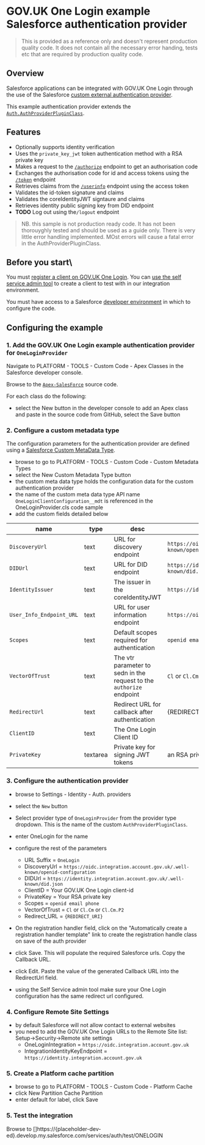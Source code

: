 # GOV.UK One Login example Salesforce authentication provider

> This is provided as a reference only and doesn't represent production quality code. It does not contain all the necessary error handing, tests etc that are required by production quality code.

## Overview

 Salesforce applications can be integrated with GOV.UK One Login through the use of the Salesforce [custom external authentication provider](https://help.salesforce.com/s/articleView?id=sf.sso_provider_plugin_custom.htm&type=5).

 This example authentication provider extends the [`Auth.AuthProviderPluginClass`](https://developer.salesforce.com/docs/atlas.en-us.apexref.meta/apexref/apex_class_Auth_AuthProviderPluginClass.htm).

## Features

- Optionally supports identity verification
- Uses the `private_key_jwt` token authentication method with a RSA private key
- Makes a request to the [`/authorize`](https://docs.sign-in.service.gov.uk/integrate-with-integration-environment/authenticate-your-user/#make-a-request-to-the-authorize-endpoint) endpoint to get an authorisation code
- Exchanges the authorisation code for id and access tokens using the [`/token`](https://docs.sign-in.service.gov.uk/integrate-with-integration-environment/authenticate-your-user/#make-a-token-request) endpoint
- Retrieves claims from the [`/userinfo`](https://docs.sign-in.service.gov.uk/integrate-with-integration-environment/authenticate-your-user/#retrieve-user-information) endpoint using the access token
- Validates the id-token signature and claims
- Validates the coreIdentityJWT signtaure and claims
- Retrieves identity public signing key from DID endpoint
- **TODO** Log out using the`/logout` endpoint

> NB. this sample is not production ready code. It has not been thorouyghly tested and should be used as a guide only. There is very little error handling implemented. MOst errors will cause a fatal error in the AuthProviderPluginClass.

## Before you start\

You must [register a client on GOV.UK One Login](https://docs.sign-in.service.gov.uk/before-integrating/set-up-your-service-s-configuration/#register-your-service-to-use-gov-uk-one-login). You can [use the self service admin tool](https://admin.sign-in.service.gov.uk/register/enter-email-address) to create a client to test with in our integration environment.

You must have access to a Salesforce [developer environment](https://developer.salesforce.com/) in which to configure the code.

## Configuring the example

### 1. Add the  GOV.UK One Login example authentication provider for `OneLoginProvider`

Navigate to PLATFORM - TOOLS - Custom Code - Apex Classes in the Salesforce developer console.

Browse to the [`Apex-SalesForce`](https://raw.githubusercontent.com/govuk-one-login/rp-reference/main/clients/Apex-SalesForce/) source code.

For each class do the following:

- select the New button in the developer console to add an Apex class and paste in the source code from GitHub, select the Save button

### 2. Configure a custom metadata type

The configuration parameters for the authentication provider are defined using a [Salesforce Custom MetaData Type](https://help.salesforce.com/s/articleView?id=sf.custommetadatatypes_overview.htm&type=5).

- browse to go to PLATFORM - TOOLS - Custom Code - Custom Metadata Types
- select the New Custom Metadata Type button
- the custom meta data type holds the configuration data for the custom authentication provider
- the name of the custom meta data type API name `OneLoginClientConfiguration__mdt` is referenced in the OneLoginProvider.cls code sample
- add the custom fields detailed below
  
|name | type |desc|value|
|-----|------|----|-----|
|`DiscoveryUrl`| text |URL for discovery endpoint| `https://oidc.integration.account.gov.uk/.well-known/openid-configuration` |
|`DIDUrl`| text |URL for DID endpoint| `https://identity.integration.account.gov.uk/.well-known/did.json` |
|`IdentityIssuer` | text | The issuer in the coreIdentityJWT | `https://identity.integration.account.gov.uk/` |
|`User_Info_Endpoint_URL` | text|  URL for user information endpoint| `https://oidc.integration.account.gov.uk/userinfo` |
|`Scopes` | text| Default scopes required for authentication| `openid email phone` |
|`VectorOfTrust` | text | The vtr parameter to sedn in the request to the `authorize` endpoint | `Cl` or `Cl.Cm` or `Cl.Cm.P2` |
|`RedirectUrl` | text | Redirect URL for callback after authentication| {REDIRECT_URI} |
|`ClientID`| text| The One Login Client ID ||
|`PrivateKey` | textarea | Private key for signing JWT tokens| an RSA private key |

### 3. Configure the authentication provider

- browse to Settings - Identity - Auth. providers
- select the `New` button
- Select provider type of `OneLoginProvider` from the provider type dropdown. This is the name of the custom `AuthProviderPluginClass`.
- enter OneLogin for the name
- configure the rest of the parameters
  - URL Suffix = `OneLogin`
  - DiscoveryUrl = `https://oidc.integration.account.gov.uk/.well-known/openid-configuration`
  - DIDUrl = `https://identity.integration.account.gov.uk/.well-known/did.json`
  - ClientID = Your GOV.UK One Login client-id
  - PrivateKey = Your RSA private key
  - Scopes = `openid email phone`
  - VectorOfTrust = `Cl` or `Cl.Cm` or `Cl.Cm.P2`
  - Redirect_URL = `{REDIRECT_URI}`

- On the registration handler field, click on the "Automatically create a registration handler template" link to create the registration handle class on save of the auth provider
- click Save. This will populate the required Salesforce urls. Copy the Callback URL.
- click Edit. Paste the value of the generated Callback URL into the RedirectUrl field.
- using the Self Service admin tool make sure your One Login configuration has the same redirect url configured.

### 4. Configure Remote Site Settings

- by default Salesforce will not allow contact to external websites
- you need to add the GOV.UK One Login URLs to the Remote Site list: Setup->Security->Remote site settings
  - OneLoginIntegration = `https://oidc.integration.account.gov.uk`
  - IntegrationIdentityKeyEndpoint = `https://identity.integration.account.gov.uk`

### 5. Create a Platform cache partition

- browse to go to PLATFORM - TOOLS - Custom Code - Platform Cache
- click New Partition Cache Partition
- enter default for label, click Save

### 5. Test the integration

Browse to []https://{placeholder-dev-ed}.develop.my.salesforce.com/services/auth/test/ONELOGIN
